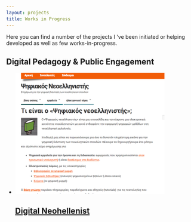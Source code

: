 ```yaml
---
layout: projects
title: Works in Progress
---
```

Here you can find a number of the projects I 've been initiated or helping developed as well as few works-in-progress. 

Digital Pedagogy & Public Engagement 
-----------------------------------------
<ul>
  <li>
    <a href="../projects/digital-neohellenist">
      <img src="../images/digitalneohellenist.png" width="400"/>
      <h2>Digital Neohellenist</h2>
    </a>
  </li>
</ul>
